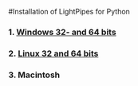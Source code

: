 #Installation of LightPipes for Python

### 1. [Windows 32- and 64 bits](./installation-instructions-Windows.md)
### 2. [Linux 32 and 64 bits](./installation-instructions-Linux.md)
### 3. Macintosh